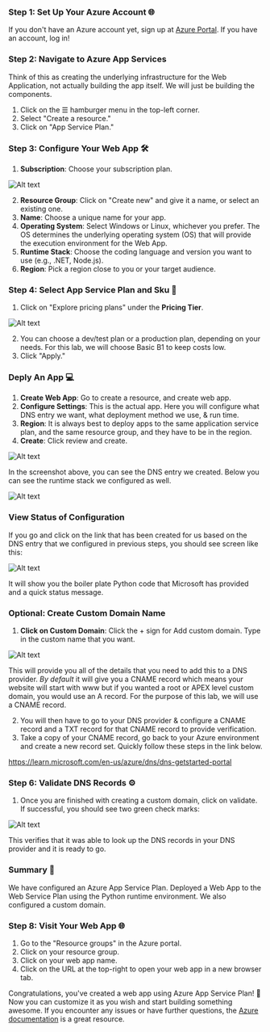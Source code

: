 ### Step 1: Set Up Your Azure Account 🌐
If you don't have an Azure account yet, sign up at [Azure Portal](https://portal.azure.com). If you have an account, log in!

### Step 2: Navigate to Azure App Services 
Think of this as creating the underlying infrastructure for the Web Application, not actually building the app itself. We will just be building the components.
1. Click on the ☰ hamburger menu in the top-left corner.
2. Select "Create a resource."
3. Click on "App Service Plan."

### Step 3: Configure Your Web App 🛠️
1. **Subscription**: Choose your subscription plan.

![Alt text](image-1.png)


2. **Resource Group**: Click on "Create new" and give it a name, or select an existing one.
3. **Name**: Choose a unique name for your app.
4. **Operating System**: Select Windows or Linux, whichever you prefer. The OS determines the underlying operating system (OS) that will provide the execution environment for the Web App. 
5. **Runtime Stack**: Choose the coding language and version you want to use (e.g., .NET, Node.js).
6. **Region**: Pick a region close to you or your target audience.

### Step 4: Select App Service Plan and Sku 📝
1. Click on "Explore pricing plans" under the **Pricing Tier**.

![Alt text](image-2.png)

2. You can choose a dev/test plan or a production plan, depending on your needs. For this lab, we will choose Basic B1 to keep costs low. 
3. Click "Apply."

### Deply An App 💻

1. **Create Web App**: Go to create a resource, and create web app. 
2. **Configure Settings**: This is the actual app. Here you will configure what DNS entry we want, what deployment method we use, & run time. 
3. **Region**: It is always best to deploy apps to the same application service plan, and the same resource group, and they have to be in the region. 
4. **Create**: Click review and create. 

![Alt text](image-3.png)

In the screenshot above, you can see the DNS entry we created. Below you can see the runtime stack we configured as well. 

![Alt text](image-4.png)

### View Status of Configuration

If you go and click on the link that has been created for us based on the DNS entry that we configured in previous steps, you should see screen like this:

![Alt text](image-5.png)

It will show you the boiler plate Python code that Microsoft has provided and a quick status message. 


### Optional: Create Custom Domain Name

1. **Click on Custom Domain**: Click the + sign for Add custom domain. Type in the custom name that you want. 

![Alt text](image-7.png)

This will provide you all of the details that you need to add this to a DNS provider. 
*By default* it will give you a CNAME record which means your website will start with www but if you wanted a root or APEX level custom domain, you would use an A record. 
For the purpose of this lab, we will use a CNAME record. 

2. You will then have to go to your DNS provider & configure a CNAME record and a TXT record for that CNAME record to provide verification.
3. Take a copy of your CNAME record, go back to your Azure environment and create a new record set. Quickly follow these steps in the link below. 

https://learn.microsoft.com/en-us/azure/dns/dns-getstarted-portal


### Step 6: Validate DNS Records ⚙️
1. Once you are finished with creating a custom domain, click on validate. If successful, you should see two green check marks:
  
![Alt text](image-8.png)

This verifies that it was able to look up the DNS records in your DNS provider and it is ready to go. 


### Summary 🎉
We have configured an Azure App Service Plan. Deployed a Web App to the Web Service Plan using the Python runtime environment. We also configured a custom domain. 

### Step 8: Visit Your Web App 🌐
1. Go to the "Resource groups" in the Azure portal.
2. Click on your resource group.
3. Click on your web app name.
4. Click on the URL at the top-right to open your web app in a new browser tab.

Congratulations, you've created a web app using Azure App Service Plan! 🥳 Now you can customize it as you wish and start building something awesome. If you encounter any issues or have further questions, the [Azure documentation](https://docs.microsoft.com/en-us/azure/app-service/) is a great resource.